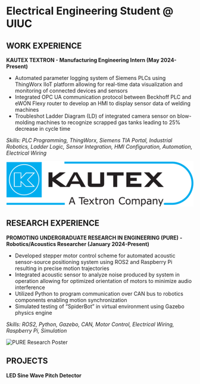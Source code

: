 # Electrical Engineering Student @ UIUC


## WORK EXPERIENCE
**KAUTEX TEXTRON - Manufacturing Engineering Intern (May 2024-Present)**

- Automated parameter logging system of Siemens PLCs using ThingWorx IIoT platform allowing for real-time data visualization and monitoring of connected devices and sensors
- Integrated OPC UA communication protocol between Beckhoff PLC and eWON Flexy router to develop an HMI to display sensor data of welding machines
- Troubleshot Ladder Diagram (LD) of integrated camera sensor on blow-molding machines to recognize scrapped gas tanks leading to 25% decrease in cycle time

*Skills: PLC Programming, ThingWorx, Siemens TIA Portal, Industrial Robotics, Ladder Logic, Sensor Integration, HMI Configuration, Automation, Electrical Wiring*

![Kautex Textron](/img/Kautex_Textron.png)

## RESEARCH EXPERIENCE

**PROMOTING UNDERGRADUATE RESEARCH IN ENGINEERING (PURE) - Robotics/Acoustics Researcher (January 2024-Present)**

- Developed stepper motor control scheme for automated acoustic sensor-source positioning system using ROS2 and Raspberry Pi resulting in precise motion trajectories
- Integrated acoustic sensor to analyze noise produced by system in operation allowing for optimized orientation of motors to minimize audio interference
- Utilized Python to program communication over CAN bus to robotics components enabling motion synchronization
- Simulated testing of “SpiderBot” in virtual environment using Gazebo physics engine 

*Skills: ROS2, Python, Gazebo, CAN, Motor Control, Electrical Wiring, Raspberry Pi, Simulation*

![PURE Research Poster](/img/PURE_Research_Poster.png)

## PROJECTS

**LED Sine Wave Pitch Detector**
